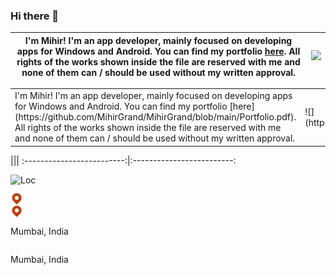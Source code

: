 ### Hi there 👋
| I'm Mihir! I'm an app developer, mainly focused on developing apps for Windows and Android. You can find my portfolio [here](https://github.com/MihirGrand/MihirGrand/blob/main/Portfolio.pdf). All rights of the works shown inside the file are reserved with me and none of them can / should be used without my written approval.  |  ![](https://i.pinimg.com/originals/eb/50/87/eb50875a68b04b0480fa929af2c7547c.gif) |
|-|-|
<table>
    <tr>
        <td>I'm Mihir! I'm an app developer, mainly focused on developing apps for Windows and Android. You can find my portfolio [here](https://github.com/MihirGrand/MihirGrand/blob/main/Portfolio.pdf). All rights of the works shown inside the file are reserved with me and none of them can / should be used without my written approval.</td>
      <td>![](https://i.pinimg.com/originals/eb/50/87/eb50875a68b04b0480fa929af2c7547c.gif)</td>
    </tr>
</table>
|||
:-------------------------:|:-------------------------:


<p float="left">
  </p>
  <img style="grid-column-start: 2; grid-column-end: 2;" src="https://i.pinimg.com/originals/eb/50/87/eb50875a68b04b0480fa929af2c7547c.gif" align="left" alt="Loc" width="200px" src="https://github.com/MihirGrand/MihirGrand/blob/main/icons/loc.png" />
</p>

<div style="display: grid;align-items:center;">
  <p style="grid-column-start: 1; grid-column-end: 1; font-size: 10">
  
</div>


<!--[![My Skills](https://github.com/MihirGrand/MihirGrand/blob/main/icons/loc.png)](https://skillicons.dev)-->
<div style="display: grid;align-items:center;">
  <img align="left" alt="Loc" width="20px" src="https://github.com/MihirGrand/MihirGrand/blob/main/icons/loc.png" />
  <p>Mumbai, India</p>
  <img style="grid-row-start: 2;grid-row-end: 2;" align="left" alt="Loc" width="20px" src="https://github.com/MihirGrand/MihirGrand/blob/main/icons/loc.png" />
  <p>Mumbai, India</p>
</div>
<!--  
**MihirGit1/MihirGit1** is a ✨ _special_ ✨ repository because its `README.md` (this file) appears on your GitHub profile.

Here are some ideas to get you started:

- 🔭 I’m currently working on ...
- 🌱 I’m currently learning ...
- 👯 I’m looking to collaborate on ...
- 🤔 I’m looking for help with ...
- 💬 Ask me about ...
- 📫 How to reach me: ...
- 😄 Pronouns: ...
- ⚡ Fun fact: ...
-->
